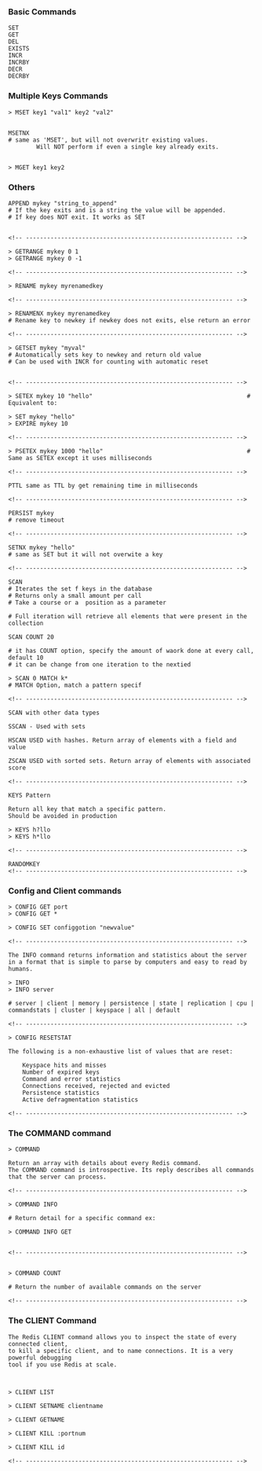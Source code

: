 ### Basic Commands

    SET
    GET
    DEL
    EXISTS
    INCR
    INCRBY
    DECR
    DECRBY


### Multiple Keys Commands

    > MSET key1 "val1" key2 "val2"


    MSETNX 
    # same as 'MSET', but will not overwritr existing values. 
            Will NOT perform if even a single key already exits.


    > MGET key1 key2

### Others

    APPEND mykey "string_to_append"
    # If the key exits and is a string the value will be appended. 
    # If key does NOT exit. It works as SET 


    <!-- ----------------------------------------------------------- -->

    > GETRANGE mykey 0 1
    > GETRANGE mykey 0 -1

    <!-- ----------------------------------------------------------- -->

    > RENAME mykey myrenamedkey

    <!-- ----------------------------------------------------------- -->

    > RENAMENX mykey myrenamedkey
    # Rename key to newkey if newkey does not exits, else return an error 

    <!-- ----------------------------------------------------------- -->

    > GETSET mykey "myval"
    # Automatically sets key to newkey and return old value
    # Can be used with INCR for counting with automatic reset


    <!-- ----------------------------------------------------------- -->

    > SETEX mykey 10 "hello"                                            # Equivalent to:

    > SET mykey "hello"
    > EXPIRE mykey 10

    <!-- ----------------------------------------------------------- -->

    > PSETEX mykey 1000 "hello"                                         # Same as SETEX except it uses milliseconds

    <!-- ----------------------------------------------------------- -->

    PTTL same as TTL by get remaining time in milliseconds

    <!-- ----------------------------------------------------------- -->

    PERSIST mykey 
    # remove timeout

    <!-- ----------------------------------------------------------- -->

    SETNX mykey "hello"
    # same as SET but it will not overwite a key

    <!-- ----------------------------------------------------------- -->

    SCAN
    # Iterates the set f keys in the database
    # Returns only a small amount per call
    # Take a course or a  position as a parameter

    # Full iteration will retrieve all elements that were present in the collection 

    SCAN COUNT 20

    # it has COUNT option, specify the amount of waork done at every call, default 10
    # it can be change from one iteration to the nextied

    > SCAN 0 MATCH k*
    # MATCH Option, match a pattern specif

    <!-- ----------------------------------------------------------- -->

    SCAN with other data types

    SSCAN - Used with sets

    HSCAN USED with hashes. Return array of elements with a field and value

    ZSCAN USED with sorted sets. Return array of elements with associated score

    <!-- ----------------------------------------------------------- -->

    KEYS Pattern

    Return all key that match a specific pattern.
    Should be avoided in production

    > KEYS h?llo
    > KEYS h*llo

    <!-- ----------------------------------------------------------- -->

    RANDOMKEY
    <!-- ----------------------------------------------------------- -->

### Config and Client commands

    > CONFIG GET port
    > CONFIG GET *

    > CONFIG SET configgotion "newvalue"

    <!-- ----------------------------------------------------------- -->

    The INFO command returns information and statistics about the server in a format that is simple to parse by computers and easy to read by humans.

    > INFO
    > INFO server

    # server | client | memory | persistence | state | replication | cpu | commandstats | cluster | keyspace | all | default    
    
    <!-- ----------------------------------------------------------- -->

    > CONFIG RESETSTAT

    The following is a non-exhaustive list of values that are reset:

        Keyspace hits and misses
        Number of expired keys
        Command and error statistics
        Connections received, rejected and evicted
        Persistence statistics
        Active defragmentation statistics

    <!-- ----------------------------------------------------------- -->

### The COMMAND command
    > COMMAND

    Return an array with details about every Redis command.
    The COMMAND command is introspective. Its reply describes all commands that the server can process.

    <!-- ----------------------------------------------------------- -->

    > COMMAND INFO 

    # Return detail for a specific command ex:

    > COMMAND INFO GET


    <!-- ----------------------------------------------------------- -->


    > COMMAND COUNT

    # Return the number of available commands on the server 

    <!-- ----------------------------------------------------------- -->

### The CLIENT Command

    The Redis CLIENT command allows you to inspect the state of every connected client, 
    to kill a specific client, and to name connections. It is a very powerful debugging 
    tool if you use Redis at scale.



    > CLIENT LIST 

    > CLIENT SETNAME clientname

    > CLIENT GETNAME

    > CLIENT KILL :portnum

    > CLIENT KILL id

    <!-- ----------------------------------------------------------- -->